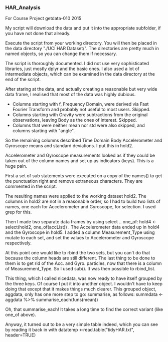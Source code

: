 ### HAR_Analysis
For Course Project getdata-010 2015

My script will download the data and put it into the appropriate subfolder, if you have not done that already.

Execute the script from your working directory. You will then be placed in the data directory "./UCI HAR Dataset/". The directories are pretty much in named objects, so you can change them if necessary.

The script is thoroughly documented. I did not use very sophisticated libraries, just mostly dplyr and the basic ones. I also used a lot of intermediate objects, which can be examined in the data directory at the end of the script.

After staring at the data, and actually creating a reasonable but very wide data frame, I realised that most of the data was highly dubious.

* Columns starting with f, Frequency Domain, were derived via Fast Fourier Transform and probably not useful to most users. Skipped.
* Columns starting with Gravity were subtractions from the original observations, leaving Body as the ones of interest. Skipped.
* Columns that were neither mean nor std were also skipped, and columns starting with "angle".

So the remaining columns described Time Domain Body Accelerometer and Gyroscope means and standard deviations. I put this in hold2.

Accelerometer and Gyroscope measurements looked as if they could be taken out of the column names and set up as indicators (keys).
This is a huge pain.

First a set of sub statements were executed on a copy of the names() to get the punctuation right and remove extraneous characters. They are commented in the script.

The resulting names were applied to the working dataset hold2. The columns in hold2 are not in a reasonable order, so I had to build two lists of names, one each for Accelerometer and Gyroscope, for selection. I used grep for this. 

Then I made two separate data frames by using select .. one_of:  hold4 <- select(hold2, one_of(accList)) . The Accelerometer data ended up in hold4 and the Gyroscope in hold5. I added a column Measurement_Type using mutate to each set, and set the values to Accelerometer and Gyroscope respectively.

At this point one would like to rbind the two sets, but you can't do that because the column heads are still different. The last thing to be done to them is to get rid of the Acc. and Gyro. particles, now that there is a column of Measurement_Type. So I used sub(). It was then possible to rbind_list.

This thing, which I called nicedata, was now ready to have itself grouped by the three keys. Of course I put it into another object. I wouldn't have to keep doing that except that it makes things much clearer. This grouped object, aggdata, only has one more step to go: summarise, as follows: summdata <- aggdata %>%
  summarise_each(funs(mean))

Oh, that summarise_each! It takes a long time to find the correct variant (like one_of above).

Anyway, it turned out to be a very simple table indeed, which you can see by reading it back in with datatemp <-read.table("tidyHAR.txt", header=TRUE)


